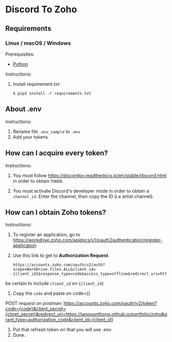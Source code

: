 # Discord To Zoho

## Requirements

### Linux / macOS / Windows

Prerequisites:

- [Python][python-download]

Instructions:

1.  Install requirement.txt:

        $ pip3 install -r requirements.txt

## About .env

Instructions:

1. Rename file `.env_sample` to `.env`
1. Add your tokens.

## How can I acquire every token?

Instructions:

1. You must follow https://discordpy.readthedocs.io/en/stable/discord.html in order to obtain `TOKEN`.

1. You must activate Discord's developer mode in order to obtain a `channel_id`.
   Enter the channel, then copy the ID (i.e artist channel).

## How can I obtain Zoho tokens?

Instructions:

1.  To register an application, go to https://workdrive.zoho.com/apidocs/v1/oauth2authentication/register-application

1.  Use this link to get to **Authorization Request**.

        https://accounts.zoho.com/oauth/v2/auth?scope=WorkDrive.files.ALL&client_id={client_id}&response_type=code&access_type=offline&redirect_uri=https://janpoonthong.github.io/portfolio/zoho&state=register

be certain to include `client_id` on `{client_id}`

1.  Copy the `code` and paste on code={}

POST request on postman: 
        https://accounts.zoho.com/oauth/v2/token?code={code}&client_secret={clinet_secret}&redirect_uri=https://janpoonthong.github.io/portfolio/zoho&grant_type=authorization_code&client_id={client_id}

1.  Put that refresh token on that you will use .env
1.  Done.

[python-download]: https://www.python.org/downloads/
